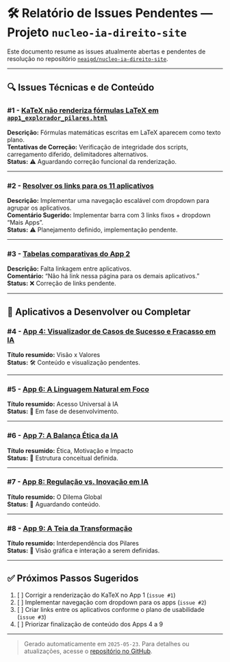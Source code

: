# 🛠️ Relatório de Issues Pendentes — Projeto `nucleo-ia-direito-site`

Este documento resume as issues atualmente abertas e pendentes de resolução no repositório [`neaigd/nucleo-ia-direito-site`](https://github.com/neaigd/nucleo-ia-direito-site).

---

## 🔍 Issues Técnicas e de Conteúdo

### #1 - [KaTeX não renderiza fórmulas LaTeX em `app1_explorador_pilares.html`](https://github.com/neaigd/nucleo-ia-direito-site/issues/1)
**Descrição:** Fórmulas matemáticas escritas em LaTeX aparecem como texto plano.  
**Tentativas de Correção:** Verificação de integridade dos scripts, carregamento diferido, delimitadores alternativos.  
**Status:** ⚠️ Aguardando correção funcional da renderização.

---

### #2 - [Resolver os links para os 11 aplicativos](https://github.com/neaigd/nucleo-ia-direito-site/issues/2)
**Descrição:** Implementar uma navegação escalável com dropdown para agrupar os aplicativos.  
**Comentário Sugerido:** Implementar barra com 3 links fixos + dropdown “Mais Apps”.  
**Status:** ⚠️ Planejamento definido, implementação pendente.

---

### #3 - [Tabelas comparativas do App 2](https://github.com/neaigd/nucleo-ia-direito-site/issues/3)
**Descrição:** Falta linkagem entre aplicativos.  
**Comentário:** “Não há link nessa página para os demais aplicativos.”  
**Status:** ❌ Correção de links pendente.

---

## 📱 Aplicativos a Desenvolver ou Completar

### #4 - [App 4: Visualizador de Casos de Sucesso e Fracasso em IA](https://github.com/neaigd/nucleo-ia-direito-site/issues/4)
**Título resumido:** Visão x Valores  
**Status:** 🛠️ Conteúdo e visualização pendentes.

---

### #5 - [App 6: A Linguagem Natural em Foco](https://github.com/neaigd/nucleo-ia-direito-site/issues/5)
**Título resumido:** Acesso Universal à IA  
**Status:** 🚧 Em fase de desenvolvimento.

---

### #6 - [App 7: A Balança Ética da IA](https://github.com/neaigd/nucleo-ia-direito-site/issues/6)
**Título resumido:** Ética, Motivação e Impacto  
**Status:** 🚧 Estrutura conceitual definida.

---

### #7 - [App 8: Regulação vs. Inovação em IA](https://github.com/neaigd/nucleo-ia-direito-site/issues/7)
**Título resumido:** O Dilema Global  
**Status:** 🧭 Aguardando conteúdo.

---

### #8 - [App 9: A Teia da Transformação](https://github.com/neaigd/nucleo-ia-direito-site/issues/8)
**Título resumido:** Interdependência dos Pilares  
**Status:** 🧵 Visão gráfica e interação a serem definidas.

---

## ✅ Próximos Passos Sugeridos

1. [ ] Corrigir a renderização do KaTeX no App 1 (`issue #1`)
2. [ ] Implementar navegação com dropdown para os apps (`issue #2`)
3. [ ] Criar links entre os aplicativos conforme o plano de usabilidade (`issue #3`)
4. [ ] Priorizar finalização de conteúdo dos Apps 4 a 9

---

> Gerado automaticamente em `2025-05-23`. Para detalhes ou atualizações, acesse o [repositório no GitHub](https://github.com/neaigd/nucleo-ia-direito-site/issues).
